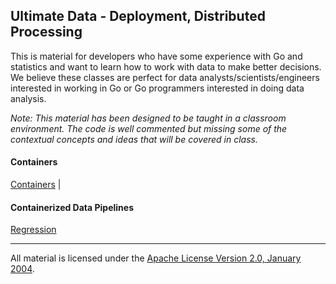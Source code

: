 ## Ultimate Data - Deployment, Distributed Processing
This is material for developers who have some experience with Go and statistics and want to learn how to work with data to make better decisions. We believe these classes are perfect for data analysts/scientists/engineers interested in working in Go or Go programmers interested in doing data analysis.

*Note: This material has been designed to be taught in a classroom environment. The code is well commented but missing some of the contextual concepts and ideas that will be covered in class.*

#### Containers

[Containers](../../../data/containers/README.md) | 

#### Containerized Data Pipelines

[Regression](../../../data/pipelines/README.md) 

___
All material is licensed under the [Apache License Version 2.0, January 2004](http://www.apache.org/licenses/LICENSE-2.0).
